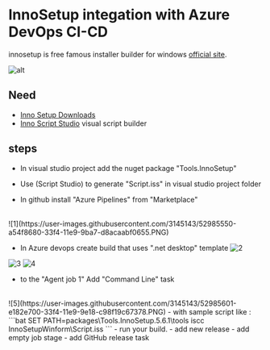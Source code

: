 # InnoSetup integation with Azure DevOps CI-CD
innosetup is free famous installer builder for windows [official site](http://www.jrsoftware.org/).


![alt](https://www.kymoto.org/images/content/logos/isstudio_logo.png)

## Need
- [Inno Setup Downloads](http://www.jrsoftware.org/isdl.php)
- [Inno Script Studio](https://www.kymoto.org/products/inno-script-studio/) visual script builder

## steps
- In visual studio project add the nuget package "Tools.InnoSetup"
- Use (Script Studio) to generate "Script.iss" in visual studio project folder

- In github install "Azure Pipelines" from "Marketplace"
</br>
![1](https://user-images.githubusercontent.com/3145143/52985550-a54f8680-33f4-11e9-9ba7-d8acaabf0655.PNG)

- In Azure devops create build that uses ".net desktop" template
![2](https://user-images.githubusercontent.com/3145143/52985576-c4e6af00-33f4-11e9-861d-3b3b52123828.PNG)

![3](https://user-images.githubusercontent.com/3145143/52985589-d7f97f00-33f4-11e9-9cf6-2fdbd5f569ad.PNG)
![4](https://user-images.githubusercontent.com/3145143/52985594-dc259c80-33f4-11e9-8e52-34b9bb15c49e.PNG)
- to the "Agent job 1" Add "Command Line" task
</br>
![5](https://user-images.githubusercontent.com/3145143/52985601-e182e700-33f4-11e9-9e18-c98f19c67378.PNG)
- with sample script like :
```bat
SET PATH=packages\Tools.InnoSetup.5.6.1\tools
iscc InnoSetupWinform\Script.iss
```
- run your build.
- add new release 
- add empty job stage
- add GitHub release task


